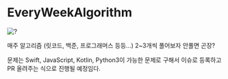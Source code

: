 # EveryWeekAlgorithm

![?](https://user-images.githubusercontent.com/48209839/183829808-49a073e4-5318-4c0e-8533-ad31cb5bab46.png)

매주 알고리즘 (릿코드, 백준, 프로그래머스 등등...) 2~3개씩 풀어보자 안풀면 곤장?

문제는 Swift, JavaScript, Kotlin, Python3이 가능한 문제로 구해서 이슈로 등록하고 PR 올려주는 식으로 진행될 예정임다.
